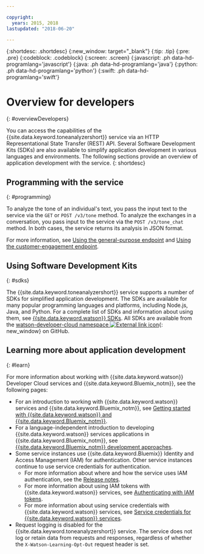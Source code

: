 ```yaml
---

copyright:
  years: 2015, 2018
lastupdated: "2018-06-20"

---
```


{:shortdesc: .shortdesc}
{:new_window: target="_blank"}
{:tip: .tip}
{:pre: .pre}
{:codeblock: .codeblock}
{:screen: .screen}
{:javascript: .ph data-hd-programlang='javascript'}
{:java: .ph data-hd-programlang='java'}
{:python: .ph data-hd-programlang='python'}
{:swift: .ph data-hd-programlang='swift'}

# Overview for developers
{: #overviewDevelopers}

You can access the capabilities of the {{site.data.keyword.toneanalyzershort}} service via an HTTP Representational State Transfer (REST) API. Several Software Development Kits (SDKs) are also available to simplify application development in various languages and environments. The following sections provide an overview of application development with the service.
{: shortdesc}

## Programming with the service
{: #programming}

To analyze the tone of an individual's text, you pass the input text to the service via the `GET` or `POST /v3/tone` method. To analyze the exchanges in a conversation, you pass input to the service via the `POST /v3/tone_chat` method. In both cases, the service returns its analysis in JSON format.

For more information, see [Using the general-purpose endpoint](/docs/services/tone-analyzer/using-tone.html) and [Using the customer-engagement endpoint](/docs/services/tone-analyzer/using-tone-chat.html).

## Using Software Development Kits
{: #sdks}

The {{site.data.keyword.toneanalyzershort}} service supports a number of SDKs for simplified application development. The SDKs are available for many popular programming languages and platforms, including Node.js, Java, and Python. For a complete list of SDKs and information about using them, see [{{site.data.keyword.watson}} SDKs](/docs/services/watson/getting-started-sdks.html). All SDKs are available from the [watson-developer-cloud namespace ![External link icon](../../icons/launch-glyph.svg "External link icon")](https://github.com/watson-developer-cloud){: new_window} on GitHub.

## Learning more about application development
{: #learn}

For more information about working with {{site.data.keyword.watson}} Developer Cloud services and {{site.data.keyword.Bluemix_notm}}, see the following pages:

-   For an introduction to working with {{site.data.keyword.watson}} services and {{site.data.keyword.Bluemix_notm}}, see [Getting started with {{site.data.keyword.watson}} and {{site.data.keyword.Bluemix_notm}}](/docs/services/watson/index.html).
-   For a language-independent introduction to developing {{site.data.keyword.watson}} services applications in {{site.data.keyword.Bluemix_notm}}, see [{{site.data.keyword.Bluemix_notm}} development approaches](/docs/services/watson/getting-started-bluemix.html).
-   Some service instances use {{site.data.keyword.Bluemix}} Identity and Access Management (IAM) for authentication. Other service instances continue to use service credentials for authentication.
    -   For more information about where and how the service uses IAM authentication, see the [Release notes](/docs/services/tone-analyzer/release-notes.html).
    -   For more information about using IAM tokens with {{site.data.keyword.watson}} services, see [Authenticating with IAM tokens](/docs/services/watson/getting-started-iam.html).
    -   For more information about using service credentials with {{site.data.keyword.watson}} services, see [Service credentials for {{site.data.keyword.watson}} services](/docs/services/watson/getting-started-credentials.html).
-   Request logging is disabled for the {{site.data.keyword.toneanalyzershort}} service. The service does not log or retain data from requests and responses, regardless of whether the `X-Watson-Learning-Opt-Out` request header is set.

<!--
The {{site.data.keyword.toneanalyzershort}} service supports two typical programming models. With *direct interaction*, the client communicates with the service directly. With *relaying via a proxy*, the client and service exchange all data (requests and results) through a proxy application that resides in {{site.data.keyword.Bluemix_short}}.

-   For more information about the two programming models available for developing {{site.data.keyword.watson}} applications, see [Programming models for {{site.data.keyword.watson}} services](/docs/services/watson/getting-started-develop.html).
    -   With relaying via a proxy, the client relies on a proxy server that resides in {{site.data.keyword.Bluemix_notm}} to communicate with the service. The client passes all requests through the proxy application. Relaying requests via a proxy relies only on service credentials to authenticate with the service; see [Service credentials for {{site.data.keyword.watson}} services](/docs/services/watson/getting-started-credentials.html).
    -   With direct interaction, the client uses the proxy application in {{site.data.keyword.Bluemix_notm}} only to obtain an authentication token for the service. It then communicates directly with the service. Direct interaction uses service credentials only to obtain a token; see [Tokens for authentication](/docs/services/watson/getting-started-tokens.html).
-->